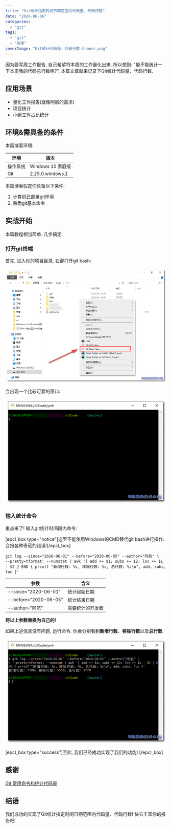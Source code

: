 ```yaml
---
title: "Git统计指定时间日期范围内代码量、代码行数"
date: "2020-06-06"
categories: 
  - "git"
tags: 
  - "git"
  - "效率"
coverImage: "Git统计代码量、代码行数-banner.png"
---
```


因为要写周工作报告, 自己希望将本周的工作量化出来. 所以想到: "能不能统计一下本周我的代码总行数呢?". 本篇文章就来记录下Git统计代码量、代码行数.

## 应用场景

- 量化工作报告(就像阿航的需求)
- 项目统计
- 小组工作占比统计

## 环境&需具备的条件

本篇博客环境:

| 环境 | 版本 |
| --- | --- |
| 操作系统 | Windows 10 家庭版 |
| Git | 2.25.0.windows.1 |

本篇博客假定你具备以下条件:

1. 计算机已部署git环境
2. 熟悉git基本命令

## 实战开始

本篇教程相当简单. 几步搞定.

### 打开git终端

首先, 进入你的项目目录, 右键打开git bash:

![](images/Git统计代码量、代码行数-01.png)

会出现一个比较可爱的窗口:

![](images/Git统计代码量、代码行数-02.png)

### 输入统计命令

重点来了! 输入git统计时间段内命令:

\[epcl\_box type="notice"\]这里不能使用Windows的CMD替代git bash进行操作. 会报各种奇葩的错误!\[/epcl\_box\]

```
git log --since="2020-06-01" --before="2020-06-05" --author="阿航" \
--pretty=tformat: --numstat | awk '{ add += $1; subs += $2; loc += $1 - $2 } END { printf "新增行数: %s, 移除行数: %s, 总行数: %s\n", add, subs, loc }'
```

| 参数 | 含义 |
| --- | --- |
| \--since="2020-06-01" | 统计起始日期 |
| \--before="2020-06-05" | 统计结束日期 |
| \--author="阿航" | 需要统计的开发者 |

**将以上参数替换为自己的!**

如果上述信息没有问题, 运行命令. 你会分别看到**新增行数**、**移除行数**以及**总行数**.

![](images/Git统计代码量、代码行数-03.png)

\[epcl\_box type="success"\]至此, 我们已经成功实现了我们的功能! \[/epcl\_box\]

## 感谢

[Git 常用命令和统计代码量](https://www.cnblogs.com/east7/p/10237269.html)

## 结语

我们成功的实现了Git统计指定时间日期范围内代码量、代码行数! 快去丰富你的报告吧!
